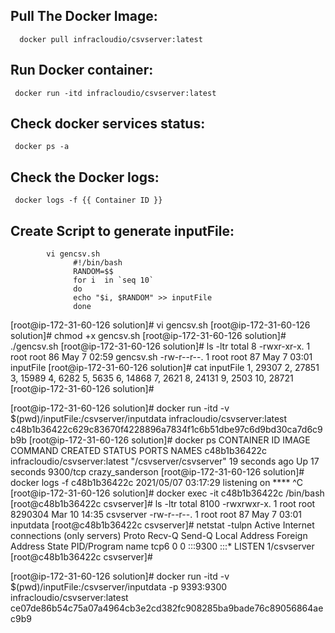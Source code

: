 Pull The Docker Image: 
---------------------
      docker pull infracloudio/csvserver:latest

Run Docker container: 
--------------------
     docker run -itd infracloudio/csvserver:latest

Check docker services status:
----------------------------- 
     docker ps -a
Check the Docker logs: 
---------------------- 
     docker logs -f {{ Container ID }}

Create Script to generate inputFile:
-----------------------------------
           
            vi gencsv.sh
                  #!/bin/bash
                  RANDOM=$$
                  for i  in `seq 10`
                  do
                  echo "$i, $RANDOM" >> inputFile
                  done



[root@ip-172-31-60-126 solution]# vi gencsv.sh
[root@ip-172-31-60-126 solution]# chmod +x gencsv.sh
[root@ip-172-31-60-126 solution]# ./gencsv.sh
[root@ip-172-31-60-126 solution]# ls -ltr
total 8
-rwxr-xr-x. 1 root root 86 May  7 02:59 gencsv.sh
-rw-r--r--. 1 root root 87 May  7 03:01 inputFile
[root@ip-172-31-60-126 solution]# cat inputFile
1, 29307
2, 27851
3, 15989
4, 6282
5, 5635
6, 14868
7, 2621
8, 24131
9, 2503
10, 28721
[root@ip-172-31-60-126 solution]#

[root@ip-172-31-60-126 solution]# docker run -itd -v $(pwd)/inputFile:/csvserver/inputdata infracloudio/csvserver:latest
c48b1b36422c629c83670f4228896a7834f1c6b51dbe97c6d9bd30ca7d6c9b9b
[root@ip-172-31-60-126 solution]# docker ps
CONTAINER ID   IMAGE                           COMMAND                  CREATED          STATUS          PORTS      NAMES
c48b1b36422c   infracloudio/csvserver:latest   "/csvserver/csvserver"   19 seconds ago   Up 17 seconds   9300/tcp   crazy_sanderson
[root@ip-172-31-60-126 solution]# docker logs -f c48b1b36422c
2021/05/07 03:17:29 listening on ****
^C
[root@ip-172-31-60-126 solution]# docker exec -it c48b1b36422c /bin/bash
[root@c48b1b36422c csvserver]# ls -ltr
total 8100
-rwxrwxr-x. 1 root root 8290304 Mar 10 14:35 csvserver
-rw-r--r--. 1 root root      87 May  7 03:01 inputdata
[root@c48b1b36422c csvserver]# netstat -tulpn
Active Internet connections (only servers)
Proto Recv-Q Send-Q Local Address           Foreign Address         State       PID/Program name
tcp6       0      0 :::9300                 :::*                    LISTEN      1/csvserver
[root@c48b1b36422c csvserver]#

[root@ip-172-31-60-126 solution]# docker run -itd -v $(pwd)/inputFile:/csvserver/inputdata -p 9393:9300 infracloudio/csvserver:latest
ce07de86b54c75a07a4964cb3e2cd382fc908285ba9bade76c89056864aec9b9
